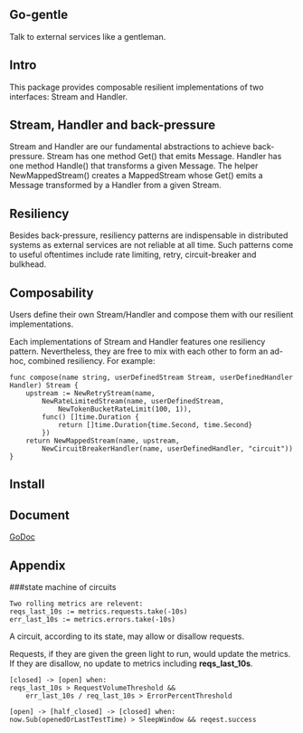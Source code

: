 
## Go-gentle
Talk to external services like a gentleman.

## Intro
This package provides composable resilient implementations of two interfaces:
Stream and Handler.


## Stream, Handler and back-pressure
Stream and Handler are our fundamental abstractions to achieve back-pressure.
Stream has one method Get() that emits Message. Handler has one method Handle()
that transforms a given Message. The helper NewMappedStream() creates a
MappedStream whose Get() emits a Message transformed by a Handler from a given
Stream.

## Resiliency
Besides back-pressure, resiliency patterns are indispensable in distributed
systems as external services are not reliable at all time. Such patterns
come to useful oftentimes include rate limiting, retry, circuit-breaker and
bulkhead.

## Composability
Users define their own Stream/Handler and compose them with our resilient
implementations.

Each implementations of Stream and Handler features one resiliency pattern.
Nevertheless, they are free to mix with each other to form an ad-hoc, combined
resiliency. For example:
```
func compose(name string, userDefinedStream Stream, userDefinedHandler Handler) Stream {
	upstream := NewRetryStream(name,
		NewRateLimitedStream(name, userDefinedStream,
			NewTokenBucketRateLimit(100, 1)),
		func() []time.Duration {
			return []time.Duration{time.Second, time.Second}
		})
	return NewMappedStream(name, upstream,
		NewCircuitBreakerHandler(name, userDefinedHandler, "circuit"))
}
```

## Install

## Document
[GoDoc](https://godoc.org/github.com/cfchou/go-gentle/service)

## Appendix

###state machine of circuits

```
Two rolling metrics are relevent:
reqs_last_10s := metrics.requests.take(-10s)
err_last_10s := metrics.errors.take(-10s) 
```

A circuit, according to its state, may allow or disallow requests.

Requests, if they are given the green light to run, would update the metrics.
If they are disallow, no update to metrics including __reqs_last_10s__.


```
[closed] -> [open] when:
reqs_last_10s > RequestVolumeThreshold &&
    err_last_10s / req_last_10s > ErrorPercentThreshold
```

```
[open] -> [half_closed] -> [closed] when:
now.Sub(openedOrLastTestTime) > SleepWindow && reqest.success
    
```
